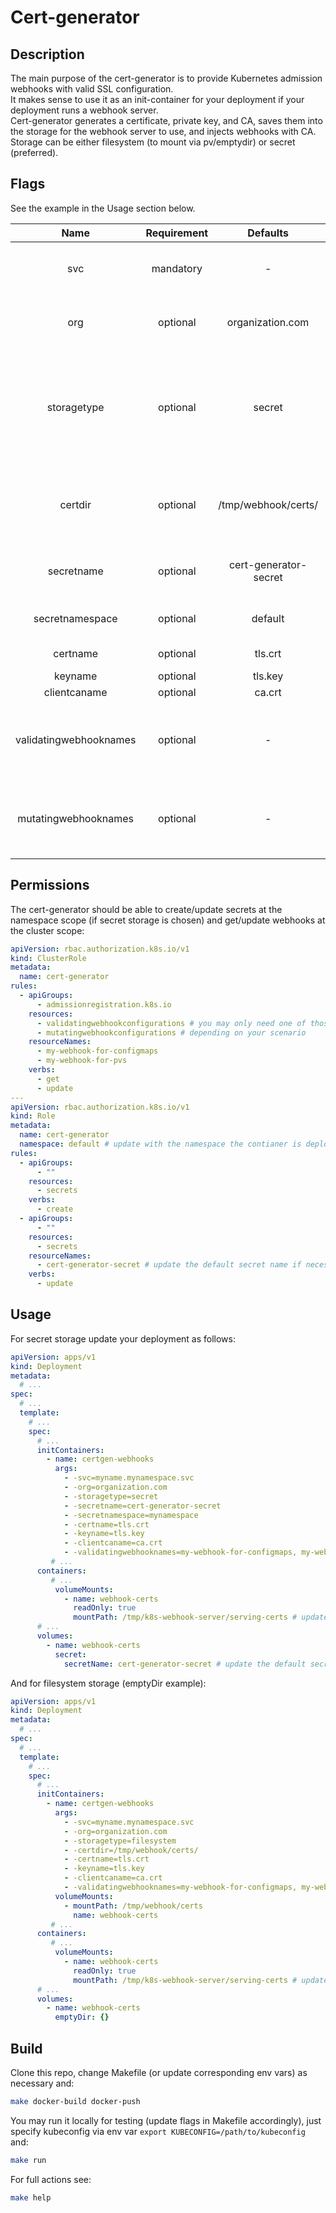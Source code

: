 # Cert-generator

## Description

The main purpose of the cert-generator is to provide Kubernetes admission webhooks with valid SSL configuration.  
It makes sense to use it as an init-container for your deployment if your deployment runs a webhook server.  
Cert-generator generates a certificate, private key, and CA, saves them into the storage for the webhook server to use, and injects webhooks with CA.  
Storage can be either filesystem (to mount via pv/emptydir) or secret (preferred).

## Flags

See the example in the Usage section below.

| Name | Requirement | Defaults | Description |
| :---: | :---: | :---: | :---: |
| svc | mandatory | - | DNS name of the webhook service |
| org | optional | organization.com | Organization name in the generated certificate |
| storagetype | optional | secret | Type of Storage where certs will be saved. Possible values are "secret" and "filesystem" |
| certdir | optional | /tmp/webhook/certs/ | Dir for the filesystem storage where data will be stored |
| secretname | optional | cert-generator-secret | Secret name for the k8s secret storage |
| secretnamespace | optional | default | Namespace for the k8s secret |
| certname | optional | tls.crt | Certificate name |
| keyname | optional | tls.key | Key name |
| clientcaname | optional | ca.crt | CA name |
| validatingwebhooknames | optional | - | Comma-separated list of validating webhook names |
| mutatingwebhooknames | optional | - | Comma-separated list of mutating webhook names |

## Permissions

The cert-generator should be able to create/update secrets at the namespace scope (if secret storage is chosen) and get/update webhooks at the cluster scope:

```yaml
apiVersion: rbac.authorization.k8s.io/v1
kind: ClusterRole
metadata:
  name: cert-generator
rules:
  - apiGroups:
      - admissionregistration.k8s.io
    resources:
      - validatingwebhookconfigurations # you may only need one of those
      - mutatingwebhookconfigurations # depending on your scenario
    resourceNames:
      - my-webhook-for-configmaps
      - my-webhook-for-pvs
    verbs:
      - get
      - update
---
apiVersion: rbac.authorization.k8s.io/v1
kind: Role
metadata:
  name: cert-generator
  namespace: default # update with the namespace the contianer is deployed to
rules:
  - apiGroups:
      - ""
    resources:
      - secrets
    verbs:
      - create
  - apiGroups:
      - ""
    resources:
      - secrets
    resourceNames:
      - cert-generator-secret # update the default secret name if necessary
    verbs:
      - update
```

## Usage

For secret storage update your deployment as follows:

```yaml
apiVersion: apps/v1
kind: Deployment
metadata:
  # ...
spec:
  # ...
  template:
    # ...
    spec:
      # ...
      initContainers:
        - name: certgen-webhooks
          args:
            - -svc=myname.mynamespace.svc
            - -org=organization.com
            - -storagetype=secret
            - -secretname=cert-generator-secret
            - -secretnamespace=mynamespace
            - -certname=tls.crt
            - -keyname=tls.key
            - -clientcaname=ca.crt
            - -validatingwebhooknames=my-webhook-for-configmaps, my-webhook-for-pvs
         # ...
      containers:
         # ...
          volumeMounts:
            - name: webhook-certs
              readOnly: true
              mountPath: /tmp/k8s-webhook-server/serving-certs # update with the dir your webhook server is using
      # ...
      volumes:
        - name: webhook-certs
          secret:
            secretName: cert-generator-secret # update the default secret name if necessary
```

And for filesystem storage (emptyDir example):

```yaml
apiVersion: apps/v1
kind: Deployment
metadata:
  # ...
spec:
  # ...
  template:
    # ...
    spec:
      # ...
      initContainers:
        - name: certgen-webhooks
          args:
            - -svc=myname.mynamespace.svc
            - -org=organization.com
            - -storagetype=filesystem
            - -certdir=/tmp/webhook/certs/
            - -certname=tls.crt
            - -keyname=tls.key
            - -clientcaname=ca.crt
            - -validatingwebhooknames=my-webhook-for-configmaps, my-webhook-for-pvs
          volumeMounts:
            - mountPath: /tmp/webhook/certs
              name: webhook-certs
         # ...
      containers:
         # ...
          volumeMounts:
            - name: webhook-certs
              readOnly: true
              mountPath: /tmp/k8s-webhook-server/serving-certs # update with the dir your webhook server is using
      # ...
      volumes:
        - name: webhook-certs
          emptyDir: {}
```

## Build

Clone this repo, change Makefile (or update corresponding env vars) as necessary and:

```bash
make docker-build docker-push
```

You may run it locally for testing (update flags in Makefile accordingly), just specify kubeconfig via env var `export KUBECONFIG=/path/to/kubeconfig` and:

```bash
make run
```

For full actions see:

```bash
make help
```
